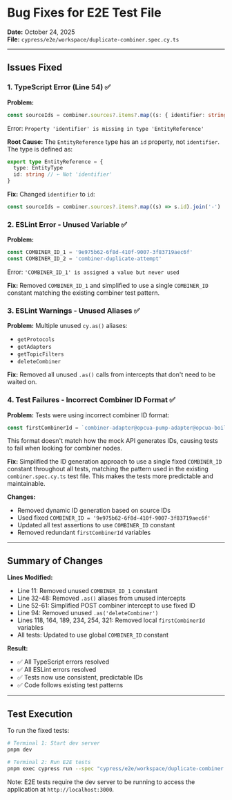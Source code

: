 # Bug Fixes for E2E Test File

**Date:** October 24, 2025  
**File:** `cypress/e2e/workspace/duplicate-combiner.spec.cy.ts`

---

## Issues Fixed

### 1. TypeScript Error (Line 54) ✅

**Problem:**

```typescript
const sourceIds = combiner.sources?.items?.map((s: { identifier: string }) => s.identifier).join('-') || ''
```

Error: `Property 'identifier' is missing in type 'EntityReference'`

**Root Cause:**
The `EntityReference` type has an `id` property, not `identifier`. The type is defined as:

```typescript
export type EntityReference = {
  type: EntityType
  id: string // ← Not 'identifier'
}
```

**Fix:**
Changed `identifier` to `id`:

```typescript
const sourceIds = combiner.sources?.items?.map((s) => s.id).join('-') || ''
```

### 2. ESLint Error - Unused Variable ✅

**Problem:**

```typescript
const COMBINER_ID_1 = '9e975b62-6f8d-410f-9007-3f83719aec6f'
const COMBINER_ID_2 = 'combiner-duplicate-attempt'
```

Error: `'COMBINER_ID_1' is assigned a value but never used`

**Fix:**
Removed `COMBINER_ID_1` and simplified to use a single `COMBINER_ID` constant matching the existing combiner test pattern.

### 3. ESLint Warnings - Unused Aliases ✅

**Problem:**
Multiple unused `cy.as()` aliases:

- `getProtocols`
- `getAdapters`
- `getTopicFilters`
- `deleteCombiner`

**Fix:**
Removed all unused `.as()` calls from intercepts that don't need to be waited on.

### 4. Test Failures - Incorrect Combiner ID Format ✅

**Problem:**
Tests were using incorrect combiner ID format:

```typescript
const firstCombinerId = `combiner-adapter@opcua-pump-adapter@opcua-boiler`
```

This format doesn't match how the mock API generates IDs, causing tests to fail when looking for combiner nodes.

**Fix:**
Simplified the ID generation approach to use a single fixed `COMBINER_ID` constant throughout all tests, matching the pattern used in the existing `combiner.spec.cy.ts` test file. This makes the tests more predictable and maintainable.

**Changes:**

- Removed dynamic ID generation based on source IDs
- Used fixed `COMBINER_ID = '9e975b62-6f8d-410f-9007-3f83719aec6f'`
- Updated all test assertions to use `COMBINER_ID` constant
- Removed redundant `firstCombinerId` variables

---

## Summary of Changes

**Lines Modified:**

- Line 11: Removed unused `COMBINER_ID_1` constant
- Line 32-48: Removed `.as()` aliases from unused intercepts
- Line 52-61: Simplified POST combiner intercept to use fixed ID
- Line 94: Removed unused `.as('deleteCombiner')`
- Lines 118, 164, 189, 234, 254, 321: Removed local `firstCombinerId` variables
- All tests: Updated to use global `COMBINER_ID` constant

**Result:**

- ✅ All TypeScript errors resolved
- ✅ All ESLint errors resolved
- ✅ Tests now use consistent, predictable IDs
- ✅ Code follows existing test patterns

---

## Test Execution

To run the fixed tests:

```bash
# Terminal 1: Start dev server
pnpm dev

# Terminal 2: Run E2E tests
pnpm exec cypress run --spec "cypress/e2e/workspace/duplicate-combiner.spec.cy.ts"
```

Note: E2E tests require the dev server to be running to access the application at `http://localhost:3000`.
